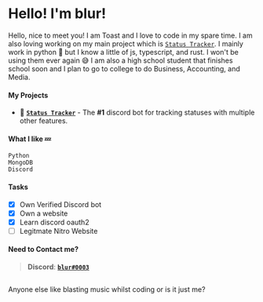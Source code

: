 # Hello! I'm blur!

Hello, nice to meet you! I am Toast and I love to code in my spare time. I am also loving working on my main project which is [`Status Tracker`](https://discord.gg/ZhxmKhDqmx). I mainly work in python 🐍 but I know a little of js, typescript, and rust. I won't be using them ever again 😅 I am also a high school student that finishes school soon and I plan to go to college to do Business, Accounting, and Media.

#### My Projects
- 🤖 [**`Status Tracker`**](https://discord.gg/ZhxmKhDqmx) - The **#1** discord bot for tracking statuses with multiple other features.

#### What I like 💤
```
Python
MongoDB
Discord
```
#### Tasks

- [x] Own Verified Discord bot
- [x] Own a website
- [x] Learn discord oauth2
- [ ] Legitmate Nitro Website

#### Need to Contact me? 
> **Discord**: [**`blur#0003`**](https://discord.gg/chats)

##
Anyone else like blasting music whilst coding or is it just me?
